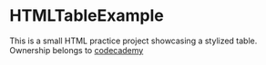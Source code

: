 # HTMLTableExample
This is a small HTML practice project showcasing a stylized table. Ownership belongs to [codecademy](https://www.codecademy.com/)
